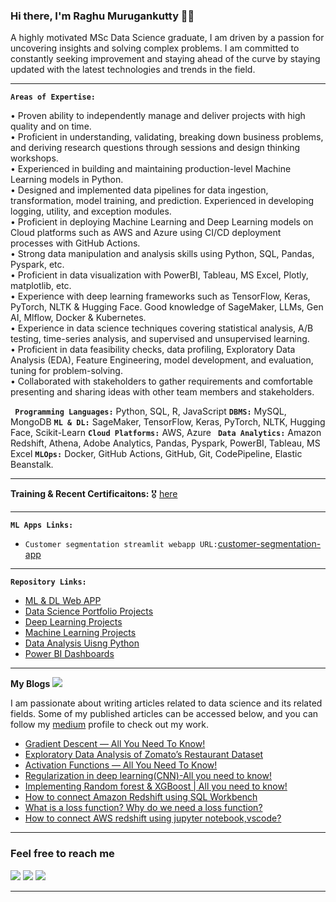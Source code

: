 ### Hi there, I'm Raghu Murugankutty 🌱🔭

A highly motivated MSc Data Science graduate, I am driven by a passion for uncovering insights and solving complex problems. I am committed to constantly seeking improvement and staying ahead of the curve by staying updated with the latest technologies and trends in the field.

<hr>

**`Areas of Expertise:`**  

• Proven ability to independently manage and deliver projects with high quality and on time. <br>
• Proficient in understanding, validating, breaking down business problems, and deriving 
research questions through sessions and design thinking workshops.<br>
• Experienced in building and maintaining production-level Machine Learning models in Python.<br>
• Designed and implemented data pipelines for data ingestion, transformation, model training, 
and prediction. Experienced in developing logging, utility, and exception modules.<br>
• Proficient in deploying Machine Learning and Deep Learning models on Cloud platforms such as 
AWS and Azure using CI/CD deployment processes with GitHub Actions.<br>
• Strong data manipulation and analysis skills using Python, SQL, Pandas, Pyspark, etc.<br>
• Proficient in data visualization with PowerBI, Tableau, MS Excel, Plotly, matplotlib, etc.<br>
• Experience with deep learning frameworks such as TensorFlow, Keras, PyTorch, NLTK & Hugging
Face. Good knowledge of SageMaker, LLMs, Gen AI, Mlflow, Docker & Kubernetes.<br>
• Experience in data science techniques covering statistical analysis, A/B testing, 
time-series analysis, and supervised and unsupervised learning.<br>
• Proficient in data feasibility checks, data profiling, Exploratory Data Analysis (EDA), Feature 
Engineering, model development, and evaluation, tuning for problem-solving.<br>
• Collaborated with stakeholders to gather requirements and comfortable presenting and sharing 
ideas with other team members and stakeholders.<br>

**` Programming Languages:`**  Python, SQL, R, JavaScript
**`DBMS:`** MySQL, MongoDB
**`ML & DL:`** SageMaker, TensorFlow, Keras, PyTorch, NLTK, Hugging Face, Scikit-Learn
**`Cloud Platforms:`**  AWS, Azure 
**` Data Analytics:`**  Amazon Redshift, Athena, Adobe Analytics, Pandas, Pyspark, PowerBI, Tableau, MS Excel
**`MLOps:`** Docker, GitHub Actions, GitHub, Git, CodePipeline, Elastic Beanstalk.


<hr>

**Training & Recent Certificaitons:**  :medal_military: [here](https://github.com/Raghu-murugankutty/Certificates)

<hr>

**`ML Apps Links:`**
- `Customer segmentation streamlit webapp URL:`[customer-segmentation-app](https://customer-segmmentation-app.onrender.com/) <br>
<hr>

**`Repository Links:`**
-  [ML & DL Web APP](https://github.com/Raghu-murugankutty/ML-DL-Apps/blob/main/README.md)<br>
 - [Data Science Portfolio Projects](https://github.com/Raghu-murugankutty/Data-Science-Portfolio-Projects/blob/main/README.md) <br>
 - [Deep Learning Projects](https://github.com/Raghu-murugankutty/Deep-Learning-)
 - [Machine Learning Projects](https://github.com/Raghu-murugankutty/Machine-Learning-Projects-With-Python)
 - [Data Analysis Uisng Python](https://github.com/Raghu-murugankutty/Data-Analysis-using-python)
 - [Power BI Dashboards](https://github.com/Raghu-murugankutty/Power-BI-Projects)

<hr>

**My Blogs** <img src="https://img.icons8.com/color/25/null/google-blog-search.png"/><br> 

I am passionate about writing articles related to data science and its related fields.
Some of my published articles can be accessed below, and you can follow my [medium](https://medium.com/@raghu.murugankutty5) profile to check out my work.

  - [Gradient Descent — All You Need To Know!](https://blog.jovian.ai/gradient-descent-all-you-need-to-know-548a05c0461d)
  - [Exploratory Data Analysis of Zomato’s Restaurant Dataset](https://medium.com/@raghu.murugankutty5/exploratory-data-analysis-of-zomatos-restaurant-dataset-e8f5b117e6af)
  - [Activation Functions — All You Need To Know!](https://medium.com/@raghu.murugankutty5/what-is-an-activation-function-f8b92b299a5b)
  - [Regularization in deep learning(CNN)-All you need to know!](https://medium.com/@raghu.murugankutty5/regularization-techniques-to-minimize-overfitting-in-deep-learning-image-classification-using-cnn-51d6406cfe0f)
  - [Implementing Random forest & XGBoost | All you need to know!](https://medium.com/@raghu.murugankutty5/walmart-store-sales-forecasting-random-forest-xgboost-hyperparameter-tuning-kaggle-bdc713875e63)
  - [How to connect Amazon Redshift using SQL Workbench](https://medium.com/@raghu.murugankutty5/how-to-amazon-redshift-using-sql-workbench-19e0309c2345)
  - [What is a loss function? Why do we need a loss function?](https://medium.com/@raghu.murugankutty5/what-is-a-loss-function-5d4fd1b4957c)
  - [How to connect AWS redshift using jupyter notebook,vscode?](https://medium.com/@raghu.murugankutty5/to-connect-aws-redshift-by-using-python-notebook-vs-code-jupyter-notebook-all-you-need-to-660e7a2238f) 
  
  
<hr>

### Feel free to reach me

[<img target="_blank" src="https://img.icons8.com/doodle/50/000000/linkedin-circled.png"/>](https://www.linkedin.com/in/raghumurugankutty/)
[<img src="https://img.icons8.com/doodle/50/null/blogger--v1.png"/>](https://medium.com/@raghu.murugankutty5)
[<img src="https://img.icons8.com/doodle/50/null/whatsapp.png"/>](https://wa.me/919846361426) 

<hr>

<!--
**Raghu-murugankutty/Raghu-murugankutty** is a ✨ _special_ ✨ repository because its `README.md` (this file) appears on your GitHub profile.

